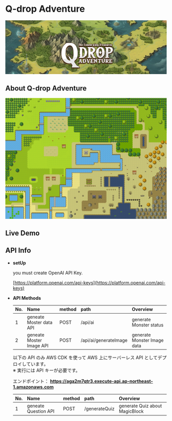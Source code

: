 # Q-drop Adventure

![](./docs/img/title.jpg)

## About Q-drop Adventure

![](./docs/img/map.png)

## Live Demo

## API Info

- **setUp**

  you must create OpenAI API Key.

  [https://platform.openai.com/api-keys](https://platform.openai.com/api-keys)

- **API Methods**

  | No. | Name                     | method | path                  | Overview                    |
  | :-- | :----------------------- | :----- | :-------------------- | :-------------------------- |
  | 1   | geneate Moster data API  | POST   | /api/ai               | generate Monster status     |
  | 2   | geneate Moster Image API | POST   | /api/ai/generateImage | generate Monster Image data |

  以下の API のみ AWS CDK を使って AWS 上にサーバーレス API としてデプロイしています。  
  ※ 実行には API キーが必要です。

  エンドポイント： **https://aga2m7qtr3.execute-api.ap-northeast-1.amazonaws.com**

  | No. | Name                 | method | path          | Overview                       |
  | :-- | :------------------- | :----- | :------------ | :----------------------------- |
  | 1   | geneate Question API | POST   | /generateQuiz | generate Quiz about MagicBlock |
